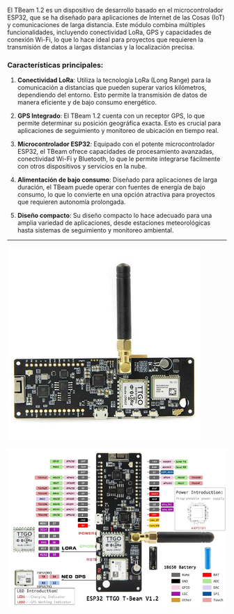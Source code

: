 El TBeam 1.2 es un dispositivo de desarrollo basado en el microcontrolador ESP32, que se ha diseñado para aplicaciones de Internet de las Cosas (IoT) y comunicaciones de larga distancia. Este módulo combina múltiples funcionalidades, incluyendo conectividad LoRa, GPS y capacidades de conexión Wi-Fi, lo que lo hace ideal para proyectos que requieren la transmisión de datos a largas distancias y la localización precisa.

### Características principales:

1. **Conectividad LoRa**: Utiliza la tecnología LoRa (Long Range) para la comunicación a distancias que pueden superar varios kilómetros, dependiendo del entorno. Esto permite la transmisión de datos de manera eficiente y de bajo consumo energético.
    
2. **GPS Integrado**: El TBeam 1.2 cuenta con un receptor GPS, lo que permite determinar su posición geográfica exacta. Esto es crucial para aplicaciones de seguimiento y monitoreo de ubicación en tiempo real.
    
3. **Microcontrolador ESP32**: Equipado con el potente microcontrolador ESP32, el TBeam ofrece capacidades de procesamiento avanzadas, conectividad Wi-Fi y Bluetooth, lo que le permite integrarse fácilmente con otros dispositivos y servicios en la nube.
    
4. **Alimentación de bajo consumo**: Diseñado para aplicaciones de larga duración, el TBeam puede operar con fuentes de energía de bajo consumo, lo que lo convierte en una opción atractiva para proyectos que requieren autonomía prolongada.
    
5. **Diseño compacto**: Su diseño compacto lo hace adecuado para una amplia variedad de aplicaciones, desde estaciones meteorológicas hasta sistemas de seguimiento y monitoreo ambiental.
---
![tbeam](assets/LILYGO-TTGO-ESP32-LORA.jpg)

![esquema](assets/v1-2_1.png)
